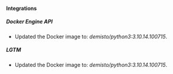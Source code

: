 
#### Integrations

##### Docker Engine API

- Updated the Docker image to: *demisto/python3:3.10.14.100715*.
##### LGTM

- Updated the Docker image to: *demisto/python3:3.10.14.100715*.
